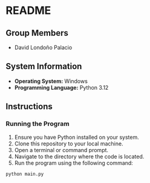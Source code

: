 # README

## Group Members
- David Londoño Palacio

## System Information
- **Operating System:** Windows
- **Programming Language:** Python 3.12

## Instructions

### Running the Program
1. Ensure you have Python installed on your system.
2. Clone this repository to your local machine.
3. Open a terminal or command prompt.
4. Navigate to the directory where the code is located.
5. Run the program using the following command:

````python
python main.py
